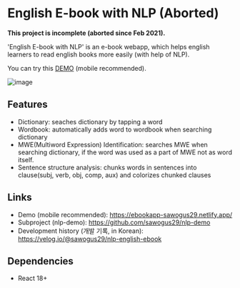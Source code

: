 # English E-book with NLP (Aborted)
**This project is incomplete (aborted since Feb 2021).**


'English E-book with NLP' is an e-book webapp, which helps english learners to read english books more easily (with help of NLP).

You can try this [DEMO](https://ebookapp-sawogus29.netlify.app/) (mobile recommended).

![image](https://user-images.githubusercontent.com/37795048/162207604-f139b80e-c1b9-4e8a-a988-30ff01871368.png)

## Features
- Dictionary: seaches dictionary by tapping a word
- Wordbook: automatically adds word to wordbook when searching dictionary
- MWE(Multiword Expression) Identification: searches MWE when searching dictionary, if the word was used as a part of MWE not as word itself.   
- Sentence structure analysis: chunks words in sentences into clause(subj, verb, obj, comp, aux) and colorizes chunked clauses

## Links
- Demo (mobile recommended): https://ebookapp-sawogus29.netlify.app/
- Subproject (nlp-demo): https://github.com/sawogus29/nlp-demo
- Development history (개발 기록, in Korean): https://velog.io/@sawogus29/nlp-english-ebook

## Dependencies
- React 18+
